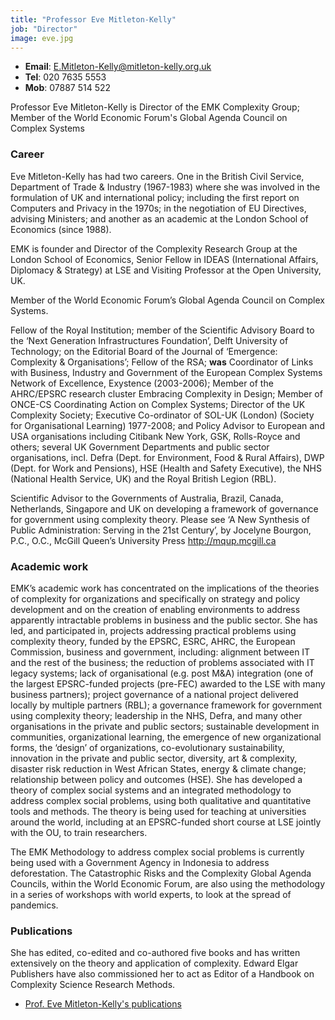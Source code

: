 ```yaml
---
title: "Professor Eve Mitleton-Kelly"
job: "Director"
image: eve.jpg
---
```


* **Email**: E.Mitleton-Kelly@mitleton-kelly.org.uk
* **Tel**: 020 7635 5553
* **Mob**: 07887 514 522 

Professor Eve Mitleton-Kelly is Director of the EMK Complexity Group; ​Member of the World Economic Forum's Global Agenda Council on Complex Systems

### Career

Eve Mitleton-Kelly has had two careers. One in the British Civil Service, Department of Trade & Industry (1967-1983) where she was involved in the formulation of UK and international policy; including the first report on Computers and Privacy in the 1970s; in the negotiation of EU Directives, advising Ministers; and another as an academic at the London School of Economics (since 1988).

EMK is founder and Director of the Complexity Research Group at the London School of Economics, Senior Fellow in IDEAS (International Affairs, Diplomacy & Strategy) at LSE and Visiting Professor at the Open University, UK.

Member of the World Economic Forum’s Global Agenda Council on Complex Systems.

Fellow of the Royal Institution; member of the Scientific Advisory Board to the ‘Next Generation Infrastructures Foundation’, Delft University of Technology; on the Editorial Board of the Journal of ‘Emergence: Complexity & Organisations’; Fellow of the RSA; **was** Coordinator of Links with Business, Industry and Government of the European Complex Systems Network of Excellence, Exystence (2003-2006); Member of the AHRC/EPSRC research cluster Embracing Complexity in Design; Member of ONCE-CS Coordinating Action on Complex Systems; Director of the UK Complexity Society; Executive Co-ordinator of SOL-UK (London) (Society for Organisational Learning) 1977-2008; and Policy Advisor to European and USA organisations including Citibank New York, GSK, Rolls-Royce and others; several UK Government Departments and public sector organisations, incl. Defra (Dept. for Environment, Food & Rural Affairs), DWP (Dept. for Work and Pensions), HSE (Health and Safety Executive), the NHS (National Health Service, UK) and the Royal British Legion (RBL).

Scientific Advisor to the Governments of Australia, Brazil, Canada, Netherlands, Singapore and UK on developing a framework of governance for government using complexity theory. Please see ‘A New Synthesis of Public Administration: Serving in the 21st Century’, by Jocelyne Bourgon, P.C., O.C., McGill Queen’s University Press <http://mqup.mcgill.ca>

### Academic work

EMK’s academic work has concentrated on the implications of the theories of complexity for organizations and specifically on strategy and policy development and on the creation of enabling environments to address apparently intractable problems in business and the public sector. She has led, and participated in, projects addressing practical problems using complexity theory, funded by the EPSRC, ESRC, AHRC, the European Commission, business and government, including: alignment between IT and the rest of the business; the reduction of problems associated with IT legacy systems; lack of organisational (e.g. post M&A) integration (one of the largest EPSRC-funded projects (pre-FEC) awarded to the LSE with many business partners); project governance of a national project delivered locally by multiple partners (RBL); a governance framework for government using complexity theory; leadership in the NHS, Defra, and many other organisations in the private and public sectors; sustainable development in communities, organizational learning, the emergence of new organizational forms, the ‘design’ of organizations, co-evolutionary sustainability, innovation in the private and public sector, diversity, art & complexity, disaster risk reduction in West African States, energy & climate change; relationship between policy and outcomes (HSE). She has developed a theory of complex social systems and an integrated methodology to address complex social problems, using both qualitative and quantitative tools and methods. The theory is being used for teaching at universities around the world, including at an EPSRC-funded short course at LSE jointly with the OU, to train researchers.

The EMK Methodology to address complex social problems is currently being used with a Government Agency in Indonesia to address deforestation. The Catastrophic Risks and the Complexity Global Agenda Councils, within the World Economic Forum, are also using the methodology in a series of workshops with world experts, to look at the spread of pandemics.

### Publications

She has edited, co-edited and co-authored five books and has written extensively on the theory and application of complexity. Edward Elgar Publishers have also commissioned her to act as Editor of a Handbook on Complexity Science Research Methods.


* [Prof. Eve Mitleton-Kelly's publications](/publications)
